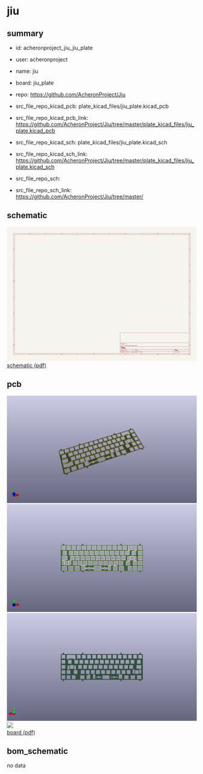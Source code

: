 # jiu
 
## summary 
* id: acheronproject_jiu_jiu_plate
* user: acheronproject
* name: jiu
* board: jiu_plate
* repo: https://github.com/AcheronProject/Jiu
* src_file_repo_kicad_pcb: plate_kicad_files/jiu_plate.kicad_pcb
* src_file_repo_kicad_pcb_link: https://github.com/AcheronProject/Jiu/tree/master/plate_kicad_files/jiu_plate.kicad_pcb
* src_file_repo_kicad_sch: plate_kicad_files/jiu_plate.kicad_sch
* src_file_repo_kicad_sch_link: https://github.com/AcheronProject/Jiu/tree/master/plate_kicad_files/jiu_plate.kicad_sch

* src_file_repo_sch: 
* src_file_repo_sch_link: https://github.com/AcheronProject/Jiu/tree/master/

## schematic  
![](working_schematic_600.png)  
[schematic (pdf)](working_schematic.pdf)  

## pcb  
![](working_3d_600.png) 
![](working_3d_front_600.png)  
![](working_3d_back_600.png)  
![](working_600.png)  
[board (pdf)](working.pdf)  


## bom_schematic
no data


